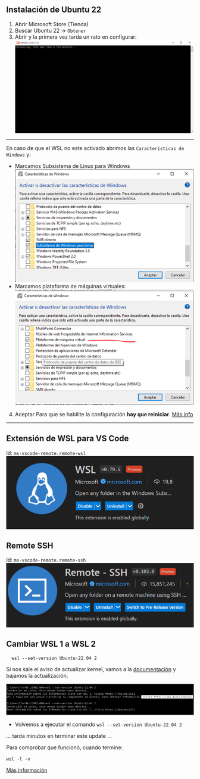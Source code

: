 ## Instalación de Ubuntu 22

1. Abrir Microsoft Store (Tienda)
2. Buscar Ubuntu 22 -> `Obtener`
3. Abrir y la primera vez tarda un rato en configurar:
![Alt text](1.png)
---
En caso de que el WSL no este activado abrimos las `Características de Windows` y:
- Marcamos Subsistema de Linux para Windows
![Alt text](2.png)
- Marcamos plataforma de máquinas virtuales:
![Alt text](3.png)
4. Aceptar
Para que se habilite la configuración **hay que reiniciar**. [Más info](https://windows.atsit.in/es/6557)
---
## Extensión de WSL para VS Code
Id: `ms-vscode-remote.remote-wsl`
![Alt text](wsl.png)
## Remote SSH
Id: `ms-vscode-remote.remote-ssh`
![Alt text](remote-ssh.png)
## Cambiar WSL 1 a WSL 2
```
  wsl --set-version Ubuntu-22.04 2
```
Si nos sale el aviso de actualizar kernel, vamos a la [documentación](https://learn.microsoft.com/es-es/windows/wsl/install-manual#step-4---download-the-linux-kernel-update-package) y bajamos la actualización. 

![Alt text](wsl-2.png)

- Volvemos a ejecutar el comando `wsl --set-version Ubuntu-22.04 2`

... tarda minutos en terminar este update ...

Para comprobar que funcionó, cuando termine:
```
wsl -l -v
``` 
[Más información](https://learn.microsoft.com/es-es/windows/wsl/compare-versions)